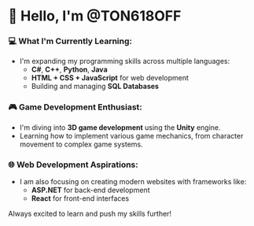 # 👋 Hello, I'm @TON618OFF

### 💻 What I'm Currently Learning:
- I'm expanding my programming skills across multiple languages:
  - **C#**, **C++**, **Python**, **Java**
  - **HTML + CSS + JavaScript** for web development
  - Building and managing **SQL Databases**

### 🎮 Game Development Enthusiast:
- I'm diving into **3D game development** using the **Unity** engine.
- Learning how to implement various game mechanics, from character movement to complex game systems.

### 🌐 Web Development Aspirations:
- I am also focusing on creating modern websites with frameworks like:
  - **ASP.NET** for back-end development
  - **React** for front-end interfaces

Always excited to learn and push my skills further!
